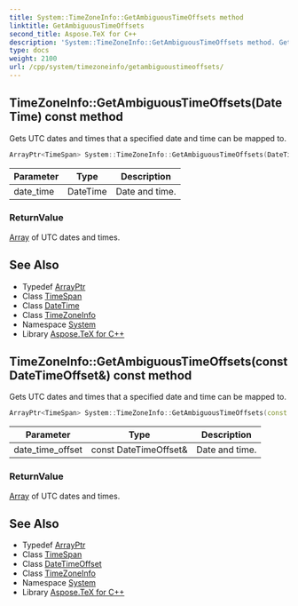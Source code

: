 ```yaml
---
title: System::TimeZoneInfo::GetAmbiguousTimeOffsets method
linktitle: GetAmbiguousTimeOffsets
second_title: Aspose.TeX for C++
description: 'System::TimeZoneInfo::GetAmbiguousTimeOffsets method. Gets UTC dates and times that a specified date and time can be mapped to in C++.'
type: docs
weight: 2100
url: /cpp/system/timezoneinfo/getambiguoustimeoffsets/
---
```

## TimeZoneInfo::GetAmbiguousTimeOffsets(DateTime) const method


Gets UTC dates and times that a specified date and time can be mapped to.

```cpp
ArrayPtr<TimeSpan> System::TimeZoneInfo::GetAmbiguousTimeOffsets(DateTime date_time) const
```


| Parameter | Type | Description |
| --- | --- | --- |
| date_time | DateTime | Date and time. |

### ReturnValue

[Array](../../array/) of UTC dates and times.

## See Also

* Typedef [ArrayPtr](../../arrayptr/)
* Class [TimeSpan](../../timespan/)
* Class [DateTime](../../datetime/)
* Class [TimeZoneInfo](../)
* Namespace [System](../../)
* Library [Aspose.TeX for C++](../../../)
## TimeZoneInfo::GetAmbiguousTimeOffsets(const DateTimeOffset\&) const method


Gets UTC dates and times that a specified date and time can be mapped to.

```cpp
ArrayPtr<TimeSpan> System::TimeZoneInfo::GetAmbiguousTimeOffsets(const DateTimeOffset &date_time_offset) const
```


| Parameter | Type | Description |
| --- | --- | --- |
| date_time_offset | const DateTimeOffset\& | Date and time. |

### ReturnValue

[Array](../../array/) of UTC dates and times.

## See Also

* Typedef [ArrayPtr](../../arrayptr/)
* Class [TimeSpan](../../timespan/)
* Class [DateTimeOffset](../../datetimeoffset/)
* Class [TimeZoneInfo](../)
* Namespace [System](../../)
* Library [Aspose.TeX for C++](../../../)
